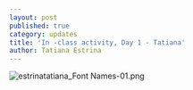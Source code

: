 ```yaml
---
layout: post
published: true
category: updates
title: 'In -class activity, Day 1 - Tatiana'
author: Tatiana Estrina
---
```

![estrinatatiana_Font Names-01.png]({{site.baseurl}}/assets/estrinatatiana_Font%20Names-01.png)